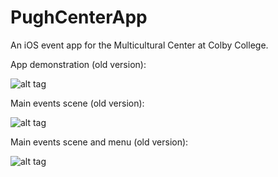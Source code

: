 # PughCenterApp
An iOS event app for the Multicultural Center at Colby College.

App demonstration (old version):

![alt tag](https://raw.githubusercontent.com/ivdekov/PughCenterApp/master/PughAppDemo.gif)

Main events scene (old version):

![alt tag](https://raw.githubusercontent.com/ivdekov/PughCenterApp/master/events.png)

Main events scene and menu (old version):

![alt tag](https://raw.githubusercontent.com/ivdekov/PughCenterApp/master/menu.png)
